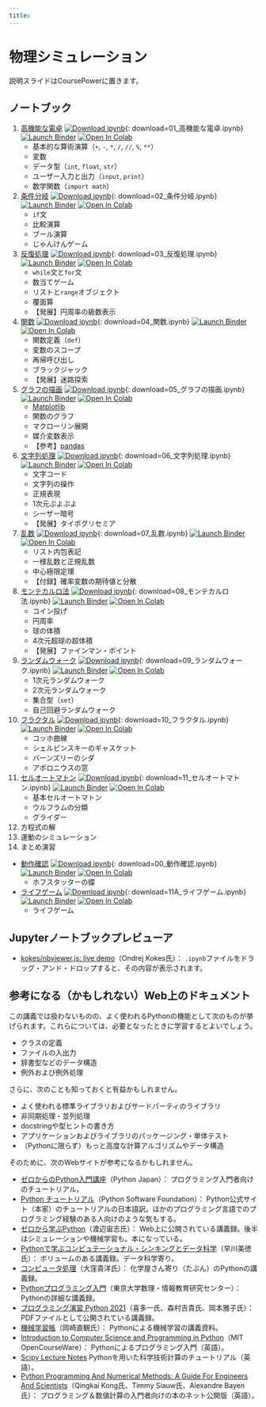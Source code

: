 ```yaml
---
title:
---
```



# 物理シミュレーション

説明スライドはCoursePowerに置きます。


## ノートブック

<!-- textlint-disable
ja-technical-writing/no-unmatched-pair,
ja-technical-writing/sentence-length,
ja-technical-writing/max-comma,
ja-technical-writing/max-kanji-continuous-len
-->

1. [高機能な電卓](previews/01_高機能な電卓.html) [![Download ipynb](https://img.shields.io/badge/download-ipynb-brightgreen.svg?logo=jupyter)](notebooks/01_%E9%AB%98%E6%A9%9F%E8%83%BD%E3%81%AA%E9%9B%BB%E5%8D%93.ipynb){: download=01_高機能な電卓.ipynb} [![Launch Binder](https://mybinder.org/badge_logo.svg)](https://mybinder.org/v2/gh/tueda/PS2022SS/gh-pages?filepath=notebooks/01_%E9%AB%98%E6%A9%9F%E8%83%BD%E3%81%AA%E9%9B%BB%E5%8D%93.ipynb) [![Open In Colab](https://colab.research.google.com/assets/colab-badge.svg)](https://colab.research.google.com/github/tueda/PS2022SS/blob/gh-pages/notebooks/01_%E9%AB%98%E6%A9%9F%E8%83%BD%E3%81%AA%E9%9B%BB%E5%8D%93.ipynb?hl=ja)
    - 基本的な算術演算（`+`, `-`, `*`, `/`, `//`, `%`, `**`）
    - 変数
    - データ型（`int`, `float`, `str`）
    - ユーザー入力と出力（`input`, `print`）
    - 数学関数（`import math`）
1. [条件分岐](previews/02_条件分岐.html) [![Download ipynb](https://img.shields.io/badge/download-ipynb-brightgreen.svg?logo=jupyter)](notebooks/02_%E6%9D%A1%E4%BB%B6%E5%88%86%E5%B2%90.ipynb){: download=02_条件分岐.ipynb} [![Launch Binder](https://mybinder.org/badge_logo.svg)](https://mybinder.org/v2/gh/tueda/PS2022SS/gh-pages?filepath=notebooks/02_%E6%9D%A1%E4%BB%B6%E5%88%86%E5%B2%90.ipynb) [![Open In Colab](https://colab.research.google.com/assets/colab-badge.svg)](https://colab.research.google.com/github/tueda/PS2022SS/blob/gh-pages/notebooks/02_%E6%9D%A1%E4%BB%B6%E5%88%86%E5%B2%90.ipynb?hl=ja)
    - `if`文
    - 比較演算
    - ブール演算
    - じゃんけんゲーム
1. [反復処理](previews/03_反復処理.html) [![Download ipynb](https://img.shields.io/badge/download-ipynb-brightgreen.svg?logo=jupyter)](notebooks/03_%E5%8F%8D%E5%BE%A9%E5%87%A6%E7%90%86.ipynb){: download=03_反復処理.ipynb} [![Launch Binder](https://mybinder.org/badge_logo.svg)](https://mybinder.org/v2/gh/tueda/PS2022SS/gh-pages?filepath=notebooks/03_%E5%8F%8D%E5%BE%A9%E5%87%A6%E7%90%86.ipynb) [![Open In Colab](https://colab.research.google.com/assets/colab-badge.svg)](https://colab.research.google.com/github/tueda/PS2022SS/blob/gh-pages/notebooks/03_%E5%8F%8D%E5%BE%A9%E5%87%A6%E7%90%86.ipynb?hl=ja)
    - `while`文と`for`文
    - 数当てゲーム
    - リストと`range`オブジェクト
    - 覆面算
    - 【発展】円周率の級数表示
1. [関数](previews/04_関数.html) [![Download ipynb](https://img.shields.io/badge/download-ipynb-brightgreen.svg?logo=jupyter)](notebooks/04_%E9%96%A2%E6%95%B0.ipynb){: download=04_関数.ipynb} [![Launch Binder](https://mybinder.org/badge_logo.svg)](https://mybinder.org/v2/gh/tueda/PS2022SS/gh-pages?filepath=notebooks/04_%E9%96%A2%E6%95%B0.ipynb) [![Open In Colab](https://colab.research.google.com/assets/colab-badge.svg)](https://colab.research.google.com/github/tueda/PS2022SS/blob/gh-pages/notebooks/04_%E9%96%A2%E6%95%B0.ipynb?hl=ja)
    - 関数定義（`def`）
    - 変数のスコープ
    - 再帰呼び出し
    - ブラックジャック
    - 【発展】迷路探索
1. [グラフの描画](previews/05_グラフの描画.html) [![Download ipynb](https://img.shields.io/badge/download-ipynb-brightgreen.svg?logo=jupyter)](notebooks/05_%E3%82%B0%E3%83%A9%E3%83%95%E3%81%AE%E6%8F%8F%E7%94%BB.ipynb){: download=05_グラフの描画.ipynb} [![Launch Binder](https://mybinder.org/badge_logo.svg)](https://mybinder.org/v2/gh/tueda/PS2022SS/gh-pages?filepath=notebooks/05_%E3%82%B0%E3%83%A9%E3%83%95%E3%81%AE%E6%8F%8F%E7%94%BB.ipynb) [![Open In Colab](https://colab.research.google.com/assets/colab-badge.svg)](https://colab.research.google.com/github/tueda/PS2022SS/blob/gh-pages/notebooks/05_%E3%82%B0%E3%83%A9%E3%83%95%E3%81%AE%E6%8F%8F%E7%94%BB.ipynb?hl=ja)
    - [Matplotlib](https://matplotlib.org/)
    - 関数のグラフ
    - マクローリン展開
    - 媒介変数表示
    - 【参考】[pandas](https://pandas.pydata.org/)
1. [文字列処理](previews/06_文字列処理.html) [![Download ipynb](https://img.shields.io/badge/download-ipynb-brightgreen.svg?logo=jupyter)](notebooks/06_%E6%96%87%E5%AD%97%E5%88%97%E5%87%A6%E7%90%86.ipynb){: download=06_文字列処理.ipynb} [![Launch Binder](https://mybinder.org/badge_logo.svg)](https://mybinder.org/v2/gh/tueda/PS2022SS/gh-pages?filepath=notebooks/06_%E6%96%87%E5%AD%97%E5%88%97%E5%87%A6%E7%90%86.ipynb) [![Open In Colab](https://colab.research.google.com/assets/colab-badge.svg)](https://colab.research.google.com/github/tueda/PS2022SS/blob/gh-pages/notebooks/06_%E6%96%87%E5%AD%97%E5%88%97%E5%87%A6%E7%90%86.ipynb?hl=ja)
    - 文字コード
    - 文字列の操作
    - 正規表現
    - 1次元ぷよぷよ
    - シーザー暗号
    - 【発展】タイポグリセミア
1. [乱数](previews/07_乱数.html) [![Download ipynb](https://img.shields.io/badge/download-ipynb-brightgreen.svg?logo=jupyter)](notebooks/07_%E4%B9%B1%E6%95%B0.ipynb){: download=07_乱数.ipynb} [![Launch Binder](https://mybinder.org/badge_logo.svg)](https://mybinder.org/v2/gh/tueda/PS2022SS/gh-pages?filepath=notebooks/07_%E4%B9%B1%E6%95%B0.ipynb) [![Open In Colab](https://colab.research.google.com/assets/colab-badge.svg)](https://colab.research.google.com/github/tueda/PS2022SS/blob/gh-pages/notebooks/07_%E4%B9%B1%E6%95%B0.ipynb?hl=ja)
    - リスト内包表記
    - 一様乱数と正規乱数
    - 中心極限定理
    - 【付録】確率変数の期待値と分散
1. [モンテカルロ法](previews/08_モンテカルロ法.html) [![Download ipynb](https://img.shields.io/badge/download-ipynb-brightgreen.svg?logo=jupyter)](notebooks/08_%E3%83%A2%E3%83%B3%E3%83%86%E3%82%AB%E3%83%AB%E3%83%AD%E6%B3%95.ipynb){: download=08_モンテカルロ法.ipynb} [![Launch Binder](https://mybinder.org/badge_logo.svg)](https://mybinder.org/v2/gh/tueda/PS2022SS/gh-pages?filepath=notebooks/08_%E3%83%A2%E3%83%B3%E3%83%86%E3%82%AB%E3%83%AB%E3%83%AD%E6%B3%95.ipynb) [![Open In Colab](https://colab.research.google.com/assets/colab-badge.svg)](https://colab.research.google.com/github/tueda/PS2022SS/blob/gh-pages/notebooks/08_%E3%83%A2%E3%83%B3%E3%83%86%E3%82%AB%E3%83%AB%E3%83%AD%E6%B3%95.ipynb?hl=ja)
    - コイン投げ
    - 円周率
    - 球の体積
    - 4次元超球の超体積
    - 【発展】ファインマン・ポイント
1. [ランダムウォーク](previews/09_ランダムウォーク.html) [![Download ipynb](https://img.shields.io/badge/download-ipynb-brightgreen.svg?logo=jupyter)](notebooks/09_%E3%83%A9%E3%83%B3%E3%83%80%E3%83%A0%E3%82%A6%E3%82%A9%E3%83%BC%E3%82%AF.ipynb){: download=09_ランダムウォーク.ipynb} [![Launch Binder](https://mybinder.org/badge_logo.svg)](https://mybinder.org/v2/gh/tueda/PS2022SS/gh-pages?filepath=notebooks/09_%E3%83%A9%E3%83%B3%E3%83%80%E3%83%A0%E3%82%A6%E3%82%A9%E3%83%BC%E3%82%AF.ipynb) [![Open In Colab](https://colab.research.google.com/assets/colab-badge.svg)](https://colab.research.google.com/github/tueda/PS2022SS/blob/gh-pages/notebooks/09_%E3%83%A9%E3%83%B3%E3%83%80%E3%83%A0%E3%82%A6%E3%82%A9%E3%83%BC%E3%82%AF.ipynb?hl=ja)
    - 1次元ランダムウォーク
    - 2次元ランダムウォーク
    - 集合型（`set`）
    - 自己回避ランダムウォーク
1. [フラクタル](previews/10_フラクタル.html) [![Download ipynb](https://img.shields.io/badge/download-ipynb-brightgreen.svg?logo=jupyter)](notebooks/10_%E3%83%95%E3%83%A9%E3%82%AF%E3%82%BF%E3%83%AB.ipynb){: download=10_フラクタル.ipynb} [![Launch Binder](https://mybinder.org/badge_logo.svg)](https://mybinder.org/v2/gh/tueda/PS2022SS/gh-pages?filepath=notebooks/10_%E3%83%95%E3%83%A9%E3%82%AF%E3%82%BF%E3%83%AB.ipynb) [![Open In Colab](https://colab.research.google.com/assets/colab-badge.svg)](https://colab.research.google.com/github/tueda/PS2022SS/blob/gh-pages/notebooks/10_%E3%83%95%E3%83%A9%E3%82%AF%E3%82%BF%E3%83%AB.ipynb?hl=ja)
    - コッホ曲線
    - シェルピンスキーのギャスケット
    - バーンズリーのシダ
    - アポロニウスの窓
1. [セルオートマトン](previews/11_セルオートマトン.html) [![Download ipynb](https://img.shields.io/badge/download-ipynb-brightgreen.svg?logo=jupyter)](notebooks/11_%E3%82%BB%E3%83%AB%E3%82%AA%E3%83%BC%E3%83%88%E3%83%9E%E3%83%88%E3%83%B3.ipynb){: download=11_セルオートマトン.ipynb} [![Launch Binder](https://mybinder.org/badge_logo.svg)](https://mybinder.org/v2/gh/tueda/PS2022SS/gh-pages?filepath=notebooks/11_%E3%82%BB%E3%83%AB%E3%82%AA%E3%83%BC%E3%83%88%E3%83%9E%E3%83%88%E3%83%B3.ipynb) [![Open In Colab](https://colab.research.google.com/assets/colab-badge.svg)](https://colab.research.google.com/github/tueda/PS2022SS/blob/gh-pages/notebooks/11_%E3%82%BB%E3%83%AB%E3%82%AA%E3%83%BC%E3%83%88%E3%83%9E%E3%83%88%E3%83%B3.ipynb?hl=ja)
    - 基本セルオートマトン
    - ウルフラムの分類
    - グライダー
1. 方程式の解
1. 運動のシミュレーション
1. まとめ演習

<!-- don't want to merge two consecutive lists -->

- [動作確認](previews/00_動作確認.html) [![Download ipynb](https://img.shields.io/badge/download-ipynb-brightgreen.svg?logo=jupyter)](notebooks/00_%E5%8B%95%E4%BD%9C%E7%A2%BA%E8%AA%8D.ipynb){: download=00_動作確認.ipynb} [![Launch Binder](https://mybinder.org/badge_logo.svg)](https://mybinder.org/v2/gh/tueda/PS2022SS/gh-pages?filepath=notebooks/00_%E5%8B%95%E4%BD%9C%E7%A2%BA%E8%AA%8D.ipynb) [![Open In Colab](https://colab.research.google.com/assets/colab-badge.svg)](https://colab.research.google.com/github/tueda/PS2022SS/blob/gh-pages/notebooks/00_%E5%8B%95%E4%BD%9C%E7%A2%BA%E8%AA%8D.ipynb?hl=ja)
    - ホフスタッターの蝶
- [ライフゲーム](previews/11A_ライフゲーム.html) [![Download ipynb](https://img.shields.io/badge/download-ipynb-brightgreen.svg?logo=jupyter)](notebooks/11A_%E3%83%A9%E3%82%A4%E3%83%95%E3%82%B2%E3%83%BC%E3%83%A0.ipynb){: download=11A_ライフゲーム.ipynb} [![Launch Binder](https://mybinder.org/badge_logo.svg)](https://mybinder.org/v2/gh/tueda/PS2022SS/gh-pages?filepath=notebooks/11A_%E3%83%A9%E3%82%A4%E3%83%95%E3%82%B2%E3%83%BC%E3%83%A0.ipynb) [![Open In Colab](https://colab.research.google.com/assets/colab-badge.svg)](https://colab.research.google.com/github/tueda/PS2022SS/blob/gh-pages/notebooks/11A_%E3%83%A9%E3%82%A4%E3%83%95%E3%82%B2%E3%83%BC%E3%83%A0.ipynb?hl=ja)
    - ライフゲーム

<!-- textlint-enable -->


## Jupyterノートブックプレビューア

- [kokes/nbviewer.js: live demo](https://kokes.github.io/nbviewer.js/viewer.html)（Ondrej Kokes氏）：
`.ipynb`ファイルをドラッグ・アンド・ドロップすると、その内容が表示されます。


<!-- textlint-disable
ja-engineering-paper/prh,
ja-technical-writing/ja-no-weak-phrase
-->

## 参考になる（かもしれない）Web上のドキュメント

<!-- textlint-enable -->


<!-- textlint-disable
ja-technical-writing/sentence-length,
ja-technical-writing/ja-no-redundant-expression,
ja-technical-writing/ja-no-weak-phrase,
jtf-style/4.1.1.句点(。)
-->

この講義では扱わないものの、よく使われるPythonの機能として次のものが挙げられます。これらについては、必要となったときに学習するとよいでしょう。

- クラスの定義
- ファイルの入出力
- 辞書型などのデータ構造
- 例外および例外処理

さらに、次のことも知っておくと有益かもしれません。

- よく使われる標準ライブラリおよびサードパーティのライブラリ
- 非同期処理・並列処理
- docstringや型ヒントの書き方
- アプリケーションおよびライブラリのパッケージング・単体テスト
- （Pythonに限らず）もっと高度な計算アルゴリズムやデータ構造

そのために、次のWebサイトが参考になるかもしれません。

<!-- textlint-enable -->


<!-- textlint-disable
ja-technical-writing/sentence-length,
ja-technical-writing/max-kanji-continuous-len
-->

- [ゼロからのPython入門講座](https://www.python.jp/train/index.html)（Python Japan）：
  プログラミング入門者向けのチュートリアル。
- [Python チュートリアル](https://docs.python.org/ja/3/tutorial/)（Python Software Foundation）：
  Python公式サイト（本家）のチュートリアルの日本語訳。ほかのプログラミング言語でのプログラミング経験のある人向けのような気もする。
- [ゼロから学ぶPython](https://kaityo256.github.io/python_zero/)（渡辺宙志氏）：
  Web上に公開されている講義録。後半はシミュレーションや機械学習も。本になっている。
- [Pythonで学ぶコンピュテーショナル・シンキングとデータ科学](https://wagtail.cds.tohoku.ac.jp/coda/python/index.html)（早川美徳氏）：
  ボリュームのある講義録。データ科学寄り。
- [コンピュータ処理](https://amorphous.tf.chiba-u.jp/lecture.files/chem_computer/index.html)（大窪貴洋氏）：
  化学屋さん寄り（たぶん）のPythonの講義録。
- [Pythonプログラミング入門](https://utokyo-ipp.github.io/index.html)（東京大学数理・情報教育研究センター）：
  Pythonの詳細な講義録。
- [プログラミング演習 Python 2021](https://hdl.handle.net/2433/265459)（喜多一氏、森村吉貴氏、岡本雅子氏）：
  PDFファイルとして公開されている講義録。
- [機械学習帳](https://chokkan.github.io/mlnote/)（岡崎直観氏）：
  Pythonによる機械学習の講義資料。
- [Introduction to Computer Science and Programming in Python](https://ocw.mit.edu/courses/electrical-engineering-and-computer-science/6-0001-introduction-to-computer-science-and-programming-in-python-fall-2016/)（MIT OpenCourseWare）：
  Pythonによるプログラミング入門（英語）。
- [Scipy Lecture Notes](https://scipy-lectures.org/)
  Pythonを用いた科学技術計算のチュートリアル（英語）。
- [Python Programming And Numerical Methods: A Guide For Engineers And Scientists](https://pythonnumericalmethods.berkeley.edu/notebooks/Index.html)（Qingkai Kong氏、Timmy Siauw氏、Alexandre Bayen氏）：
  プログラミング＆数値計算の入門者向けの本のネット公開版（英語）。

<!-- textlint-enable -->

